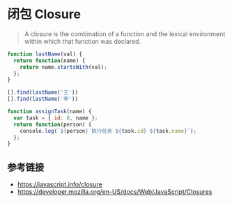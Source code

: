 # 闭包 Closure

> A closure is the combination of a function and the lexical environment within which that function was declared.

```javascript
function lastName(val) {
  return function(name) {
    return name.startsWith(val);
  };
}

[].find(lastName('王'))
[].find(lastName('李'))
```

```javascript
function assignTask(name) {
  var task = { id: 0, name };
  return function(person) {
    console.log(`${person} 执行任务 ${task.id} ${task.name}`);
  };
}
```

## 参考链接
* https://javascript.info/closure
* https://developer.mozilla.org/en-US/docs/Web/JavaScript/Closures
